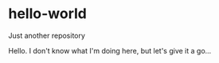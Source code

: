 # hello-world
Just another repository

Hello. I don't know what I'm doing here, but let's give it a go...
